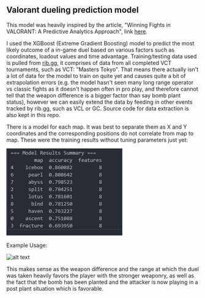 ## Valorant dueling prediction model

This model was heavily inspired by the article, "Winning Fights in VALORANT: A Predictive Analytics Approach", link [here](https://cdn.prod.website-files.com/5f1af76ed86d6771ad48324b/6228f96dd382261a4887643f_Winning%20Duels%20in%20Valorant.pdf).

I used the XGBoost (Extreme Gradient Boosting) model to predict the most likely outcome of a in-game duel based on various factors such as coordinates, loadout values and time advantage. Training/testing data used is pulled from [rib.gg](rib.gg), it comprises of data from all completed VCT tournaments, such as VCT: "Masters Tokyo". That means there actually isn't a lot of data for the model to train on quite yet and causes quite a bit of extrapolation errors (e.g. the model hasn't seen many long range operator vs classic fights as it doesn't happen often in pro play, and therefore cannot tell that the weapon difference is a bigger factor than say bomb plant status), however we can easily extend the data by feeding in other events tracked by rib.gg, such as VCL or GC. Source code for data extraction is also kept in this repo.

There is a model for each map. It was best to separate them as X and Y coordinates and the corresponding positions do not correlate from map to map. These were the training results without tuning parameters just yet:

![alt text](image-1.png)

Example Usage:

![alt text](image.png)

This makes sense as the weapon difference and the range at which the duel was taken heavily favors the player with the stronger weaponry, as well as the fact that the bomb has been planted and the attacker is now playing in a post plant situation which is favorable.
